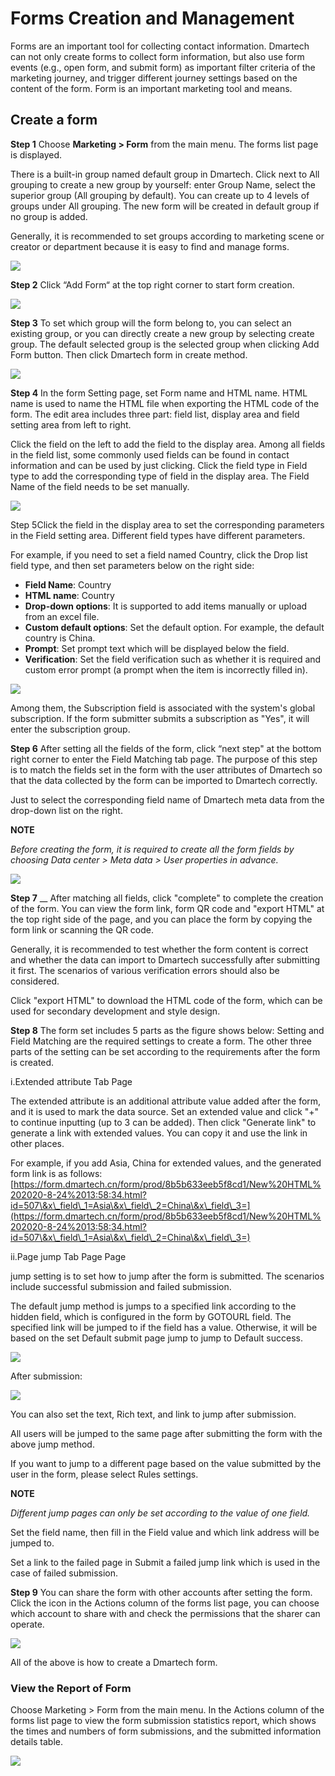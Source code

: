 # Forms Creation and Management

Forms are an important tool for collecting contact information. Dmartech can not only create forms to collect form information, but also use form events (e.g., open form, and submit form) as important filter criteria of the marketing journey, and trigger different journey settings based on the content of the form. Form is an important marketing tool and means.

## Create a form

**Step 1** Choose **Marketing > Form** from the main menu. The forms list page is displayed.&#x20;

There is a built-in group named default group in Dmartech. Click next to All grouping to create a new group by yourself: enter Group Name, select the superior group (All grouping by default). You can create up to 4 levels of groups under All grouping. The new form will be created in default group if no group is added.&#x20;

Generally, it is recommended to set groups according to marketing scene or creator or department because it is easy to find and manage forms.

![](.gitbook/assets/tu-pian-47.png)

**Step 2** Click “Add Form“ at the top right corner to start form creation.

![](.gitbook/assets/tu-pian-48.png)

**Step 3** To set which group will the form belong to, you can select an existing group, or you can directly create a new group by selecting create group. The default selected group is the selected group when clicking Add Form button. Then click Dmartech form in create method.

![](.gitbook/assets/tu-pian-49.png)

**Step 4** In the form Setting page, set Form name and HTML name. HTML name is used to name the HTML file when exporting the HTML code of the form. The edit area includes three part: field list, display area and field setting area from left to right.&#x20;

Click the field on the left to add the field to the display area. Among all fields in the field list, some commonly used fields can be found in contact information and can be used by just clicking. Click the field type in Field type to add the corresponding type of field in the display area. The Field Name of the field needs to be set manually.

![](.gitbook/assets/tu-pian-50.png)

Step 5Click the field in the display area to set the corresponding parameters in the Field setting area. Different field types have different parameters.&#x20;

For example, if you need to set a field named Country, click the Drop list field type, and then set parameters below on the right side:&#x20;

* **Field Name**: Country&#x20;
* **HTML name**: Country&#x20;
* **Drop-down options**: It is supported to add items manually or upload from an excel file.&#x20;
* **Custom default options**: Set the default option. For example, the default country is China.&#x20;
* **Prompt**: Set prompt text which will be displayed below the field.&#x20;
* **Verification**: Set the field verification such as whether it is required and custom error prompt (a prompt when the item is incorrectly filled in).

![](.gitbook/assets/tu-pian-51.png)

Among them, the Subscription field is associated with the system's global subscription. If the form submitter submits a subscription as "Yes", it will enter the subscription group.&#x20;

**Step 6** After setting all the fields of the form, click “next step" at the bottom right corner to enter the Field Matching tab page. The purpose of this step is to match the fields set in the form with the user attributes of Dmartech so that the data collected by the form can be imported to Dmartech correctly.&#x20;

Just to select the corresponding field name of Dmartech meta data from the drop-down list on the right.

**NOTE**&#x20;

_Before creating the form, it is required to create all the form fields by choosing Data center > Meta data > User properties in advance._

![](.gitbook/assets/tu-pian-52.png)

**Step 7** __ After matching all fields, click "complete" to complete the creation of the form. You can view the form link, form QR code and "export HTML" at the top right side of the page, and you can place the form by copying the form link or scanning the QR code.&#x20;

Generally, it is recommended to test whether the form content is correct and whether the data can import to Dmartech successfully after submitting it first. The scenarios of various verification errors should also be considered.&#x20;

Click "export HTML"  to download the HTML code of the form, which can be used for secondary development and style design.

**Step 8** The form set includes 5 parts as the figure shows below: Setting and Field Matching are the required settings to create a form. The other three parts of the setting can be set according to the requirements after the form is created.

i.Extended attribute Tab Page&#x20;

The extended attribute is an additional attribute value added after the form, and it is used to mark the data source. Set an extended value and click "+" to continue inputting (up to 3 can be added). Then click "Generate link" to generate a link with extended values. You can copy it and use the link in other places.

For example, if you add Asia, China for extended values, and the generated form link is as follows:[https://form.dmartech.cn/form/prod/8b5b633eeb5f8cd1/New%20HTML%202020-8-24%2013:58:34.html?id=507\&x\_field\_1=Asia\&x\_field\_2=China\&x\_field\_3=](https://form.dmartech.cn/form/prod/8b5b633eeb5f8cd1/New%20HTML%202020-8-24%2013:58:34.html?id=507\&x\_field\_1=Asia\&x\_field\_2=China\&x\_field\_3=)

ii.Page jump Tab Page Page

&#x20;jump setting is to set how to jump after the form is submitted. The scenarios include successful submission and failed submission.&#x20;

The default jump method is jumps to a specified link according to the hidden field, which is configured in the form by GOTOURL field. The specified link will be jumped to if the field has a value. Otherwise, it will be based on the set Default submit page jump to jump to Default success.

![](.gitbook/assets/04.png)

After submission:

![](.gitbook/assets/tu-pian-105.png)

You can also set the text, Rich text, and link to jump after submission.&#x20;

All users will be jumped to the same page after submitting the form with the above jump method.

&#x20;If you want to jump to a different page based on the value submitted by the user in the form, please select Rules settings.

**NOTE**&#x20;

_Different jump pages can only be set according to the value of one field._

Set the field name, then fill in the Field value and which link address will be jumped to.&#x20;

Set a link to the failed page in Submit a failed jump link which is used in the case of failed submission.

**Step 9** You can share the form with other accounts after setting the form. Click the icon in the Actions column of the forms list page, you can choose which account to share with and check the permissions that the sharer can operate.

![](.gitbook/assets/tu-pian-110.png)

All of the above is how to create a Dmartech form.

### View the Report of Form&#x20;

Choose Marketing > Form from the main menu. In the Actions column of the forms list page to view the form submission statistics report, which shows the times and numbers of form submissions, and the submitted information details table.

![](.gitbook/assets/tu-pian-1112.png)
